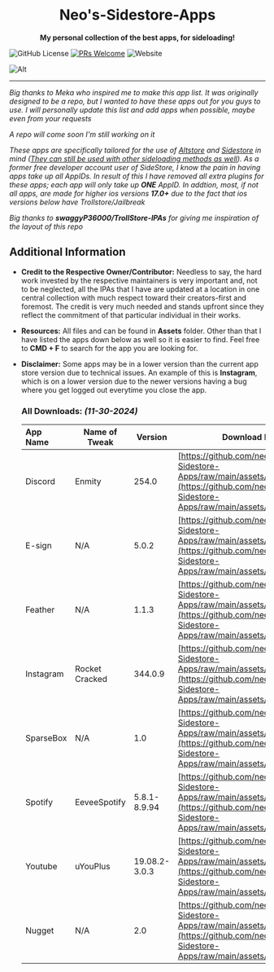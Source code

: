 <h1 align="center">Neo's-Sidestore-Apps</h1>

<p align="center"><strong>My personal collection of the best apps, for sideloading!</strong></p>

![GitHub License](https://img.shields.io/github/license/neoarz/Neos-Sidestore-Apps) [![PRs Welcome](https://img.shields.io/badge/PRs-welcome-brightgreen.svg?style=flat-square)](https://makeapullrequest.com) ![Website](https://img.shields.io/website?url=https%3A%2F%2Fneoarz.github.io%2FNeos-Sidestore-Apps%2F)</strong></p>



![Alt](https://repobeats.axiom.co/api/embed/b4885a98863e008664e9d2a86a1f503e397df8ff.svg "Repobeats analytics image")

  
---

*Big thanks to Meka who inspired me to make this app list. It was originally designed to be a repo, but I wanted to have these apps out for you guys to use. I will personally update this list and add apps when possible, maybe even from your requests* 

*A repo will come soon I'm still working on it*

*These apps are specifically tailored for the use of [Altstore](https://altstore.io) and [Sidestore](https://sidestore.io) in mind (<u>They can still be used with other sideloading methods as well</u>). As a former free developer account user of SideStore, I know the pain in having apps take up all AppIDs. In result of this I have removed all extra plugins for these apps; each app will only take up **ONE** AppID.
In addtion, most, if not all apps, are made for higher ios versions **17.0+** due to the fact that ios versions below have Trollstore/Jailbreak*

*Big thanks to **swaggyP36000/TrollStore-IPAs** for giving me inspiration of the layout of this repo*


## Additional Information
- **Credit to the Respective Owner/Contributor:** Needless to say, the hard work invested by the respective maintainers is very important and, not to be neglected, all the IPAs that I have are updated at a location in one central collection with much respect toward their creators-first and foremost. The credit is very much needed and stands upfront since they reflect the commitment of that particular individual in their works.

- **Resources:** All files and can be found in **Assets** folder. Other than that I have listed the apps down below as well so it is easier to find. Feel free to **CMD + F** to search for the app you are looking for. 

- **Disclaimer:** Some apps may be in a lower version than the current app store version due to technical issues. An example of this is **Instagram**, which is on a lower version due to the newer versions having a bug where you get logged out everytime you close the app.


   ### All Downloads: *(11-30-2024)*
   
    | App Name | Name of Tweak | Version |Download Link |
    |:------------------|---------------|------------|----------|
    | Discord | Enmity | 254.0 |[https://github.com/neoarz/Neos-Sidestore-Apps/raw/main/assets/Discord.ipa](https://github.com/neoarz/Neos-Sidestore-Apps/raw/main/assets/Discord.ipa) |
    | E-sign | N/A | 5.0.2 | [https://github.com/neoarz/Neos-Sidestore-Apps/raw/main/assets/ESign.ipa](https://github.com/neoarz/Neos-Sidestore-Apps/raw/main/assets/ESign.ipa) |
    | Feather | N/A | 1.1.3 | [https://github.com/neoarz/Neos-Sidestore-Apps/raw/main/assets/Feather.ipa](https://github.com/neoarz/Neos-Sidestore-Apps/raw/main/assets/Feather.ipa) |
    | Instagram | Rocket Cracked | 344.0.9 | [https://github.com/neoarz/Neos-Sidestore-Apps/raw/main/assets/Instagram.ipa](https://github.com/neoarz/Neos-Sidestore-Apps/raw/main/assets/Instagram.ipa) |
    | SparseBox | N/A | 1.0 | [https://github.com/neoarz/Neos-Sidestore-Apps/raw/main/assets/Sparsebox.ipa](https://github.com/neoarz/Neos-Sidestore-Apps/raw/main/assets/Sparsebox.ipa) |
    | Spotify | EeveeSpotify | 5.8.1-8.9.94 | [https://github.com/neoarz/Neos-Sidestore-Apps/raw/main/assets/Spotify.ipa](https://github.com/neoarz/Neos-Sidestore-Apps/raw/main/assets/Spotify.ipa) |
    | Youtube | uYouPlus | 19.08.2-3.0.3 | [https://github.com/neoarz/Neos-Sidestore-Apps/raw/main/assets/YouTube.ipa](https://github.com/neoarz/Neos-Sidestore-Apps/raw/main/assets/YouTube.ipa) |
    | Nugget | N/A | 2.0 | [https://github.com/neoarz/Neos-Sidestore-Apps/raw/main/assets/Nugget.ipa](https://github.com/neoarz/Neos-Sidestore-Apps/raw/main/assets/Nugget.ipa) |
    
  
